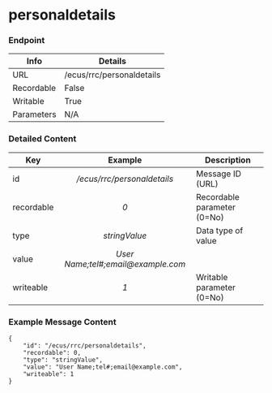 # personaldetails



### Endpoint

| Info  | Details |
| ------------- | ------------- |
| URL   | /ecus/rrc/personaldetails   |
| Recordable   | False   |
| Writable   | True   |
| Parameters  | N/A |

### Detailed Content

|  Key  | Example | Description |
| ------------- | :------: | ------------------------------ |
|  id | _/ecus/rrc/personaldetails_ | Message ID (URL) |
|  recordable | _0_ | Recordable parameter (0=No) |
|  type | _stringValue_ | Data type of value |
|  value | _User Name;tel#;email@example.com_ |  |
|  writeable | _1_ | Writable parameter (0=No) |



### Example Message Content
```
{
    "id": "/ecus/rrc/personaldetails",
    "recordable": 0,
    "type": "stringValue",
    "value": "User Name;tel#;email@example.com",
    "writeable": 1
}
```
